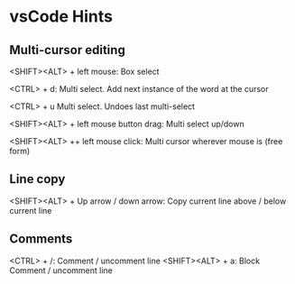 # vsCode Hints

## Multi-cursor editing

\<SHIFT\>\<ALT\> + left mouse: Box select

\<CTRL\> + d: Multi select. Add next instance of the word at the cursor

\<CTRL\> + u Multi select. Undoes last multi-select

\<SHIFT\>\<ALT\> + left mouse button drag: Multi select up/down

\<SHIFT\>\<ALT\> ++ left mouse click: Multi cursor wherever mouse is (free form)

## Line copy

\<SHIFT\>\<ALT\> + Up arrow / down arrow: Copy current line above / below current line

## Comments

\<CTRL\> + /: Comment / uncomment line
\<SHIFT\>\<ALT\> + a: Block Comment / uncomment line
